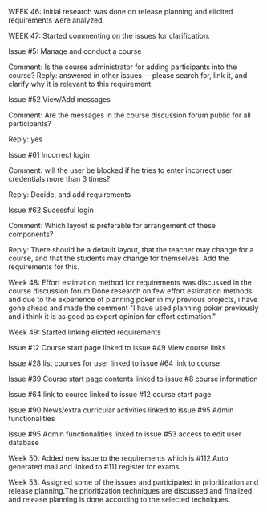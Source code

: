 WEEK 46: Initial research was done on release planning and elicited requirements were analyzed.

WEEK 47: Started commenting on the issues for clarification.

Issue #5: Manage and conduct a course

Comment: Is the course administrator for adding participants into the course?
Reply: answered in other issues -- please search for, link it, and clarify why it is relevant to this requirement.

Issue #52 View/Add messages

Comment: Are the messages in the course discussion forum public for all participants?

Reply: yes

Issue #61 Incorrect login

Comment: will the user be blocked if he tries to enter incorrect user credentials more than 3 times?

Reply: Decide, and add requirements

Issue #62 Sucessful login 

Comment: Which layout is preferable for arrangement of these components?

Reply: There should be a default layout, that the teacher may change for a course, and that the students may change for themselves. Add the requirements for this.

Week 48: Effort estimation method for requirements was discussed in the course discussion forum
Done research on few effort estimation methods and due to the experience of planning poker in my previous projects, i have gone ahead and made the comment "I have used planning poker previously and i think it is as good as expert opinion for effort estimation." 

Week 49: Started linking elicited requirements

Issue #12 Course start page linked to issue #49 View course links

Issue #28 list courses for user linked to issue #64 link to course 

Issue #39 Course start page contents linked to issue #8 course information

Issue #64 link to course linked to issue #12 course start page

Issue #90 News/extra curricular activities linked to issue #95 Admin functionalities

Issue #95 Admin functionalities linked to issue #53 access to edit user database

Week 50: Added new issue to the requirements which is #112 Auto generated mail and linked to #111 register for exams

Week 53: Assigned some of the issues and participated in prioritization and release planning.The prioritization techniques are discussed and finalized and release planning is done according to the selected techniques.


